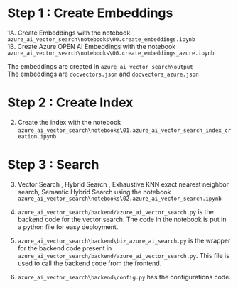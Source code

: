 

# Step 1 : Create Embeddings 

1A. Create Embeddings with the notebook `azure_ai_vector_search\notebooks\00.create_embeddings.ipynb`       
1B. Create Azure OPEN AI Embeddings with the notebook `azure_ai_vector_search\notebooks\00.create_embeddings_azure.ipynb`    

The embeddings are created in  `azure_ai_vector_search\output`   
The embeddings are `docvectors.json` and `docvectors_azure.json`   

# Step 2 : Create Index    

2. Create the index with the notebook `azure_ai_vector_search\notebooks\01.azure_ai_vector_search_index_creation.ipynb`   

# Step 3 : Search   

3. Vector Search , Hybrid Search , Exhaustive KNN exact nearest neighbor search, Semantic Hybrid Search using the notebook `azure_ai_vector_search\notebooks\02.azure_ai_vector_search.ipynb`     

4. `azure_ai_vector_search/backend/azure_ai_vector_search.py` is the backend code for the vector search. The code in the notebook is put in a python file for easy deployment.    

5. `azure_ai_vector_search\backend\biz_azure_ai_search.py` is the wrapper for the backend code present in `azure_ai_vector_search/backend/azure_ai_vector_search.py`. This file is used to call the backend code from the frontend.    

6. `azure_ai_vector_search\backend\config.py` has the configurations code.   